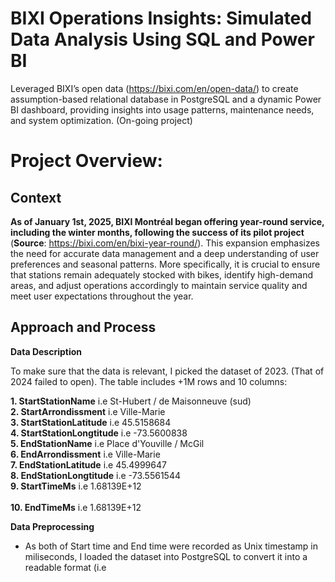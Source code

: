 # BIXI Operations Insights: Simulated Data Analysis Using SQL and Power BI
Leveraged BIXI’s open data (https://bixi.com/en/open-data/) to create assumption-based relational database in PostgreSQL and a dynamic Power BI dashboard, providing insights into usage patterns, maintenance needs, and system optimization. (On-going project)
<br>
# Project Overview:
## Context

**As of January 1st, 2025, BIXI Montréal began offering year-round service, including the winter months, following the success of its pilot project** (**Source**: https://bixi.com/en/bixi-year-round/). This expansion emphasizes the need for accurate data management and a deep understanding of user preferences and seasonal patterns. More specifically, it is crucial to ensure that stations remain adequately stocked with bikes, identify high-demand areas, and adjust operations accordingly to maintain service quality and meet user expectations throughout the year.

## Approach and Process

**Data Description**

To make sure that the data is relevant, I picked the dataset of 2023. (That of 2024 failed to open). The table includes +1M rows and 10 columns:

**1. StartStationName** i.e St-Hubert / de Maisonneuve (sud)
<br>
**2. StartArrondissment** i.e Ville-Marie
<br>
**3. StartStationLatitude** i.e 45.5158684
<br>
**4. StartStationLongtitude** i.e -73.5600838
<br>
**5. EndStationName** i.e Place d'Youville / McGil
<br>
**6. EndArrondissment** i.e Ville-Marie
<br>
**7. EndStationLatitude** i.e 45.4999647
<br>
**8. EndStationLongtitude** i.e -73.5561544
<br>
**9. StartTimeMs** i.e 1.68139E+12	
<br>
**10. EndTimeMs** i.e	1.68139E+12
<br>

**Data Preprocessing**
- As both of Start time and End time were recorded as Unix timestamp in miliseconds, I loaded the dataset into PostgreSQL to convert it into a readable format (i.e


